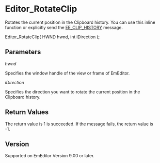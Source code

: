 # Editor\_RotateClip

Rotates the current position in the Clipboard history. You can use this inline function or explicitly send the [EE\_CLIP\_HISTORY](../message/ee_clip_history)
message.

Editor\_RotateClip( HWND hwnd, int iDirection );

## Parameters

_hwnd_

Specifies the window handle of the view or frame of EmEditor.

_iDirection_

Specifies the direction you want to rotate the current position in the Clipboard history.

## Return Values

The return value is 1 is succeeded. If the message fails, the return value is -1.

## Version

Supported on EmEditor Version 9.00 or later.

